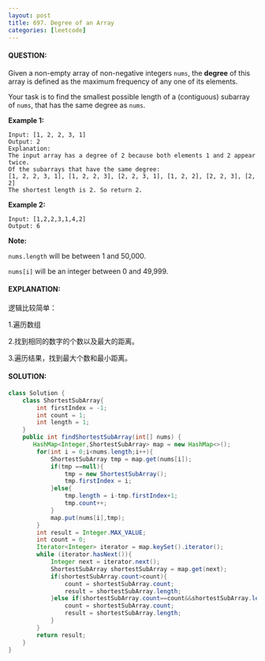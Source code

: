 ```yaml
---
layout: post
title: 697. Degree of an Array
categories: [leetcode]
---
```


#### QUESTION:

Given a non-empty array of non-negative integers `nums`, the **degree** of this array is defined as the maximum frequency of any one of its elements.

Your task is to find the smallest possible length of a (contiguous) subarray of `nums`, that has the same degree as `nums`.

**Example 1:**

```
Input: [1, 2, 2, 3, 1]
Output: 2
Explanation: 
The input array has a degree of 2 because both elements 1 and 2 appear twice.
Of the subarrays that have the same degree:
[1, 2, 2, 3, 1], [1, 2, 2, 3], [2, 2, 3, 1], [1, 2, 2], [2, 2, 3], [2, 2]
The shortest length is 2. So return 2.

```

**Example 2:**

```
Input: [1,2,2,3,1,4,2]
Output: 6

```

**Note:**

`nums.length` will be between 1 and 50,000.

`nums[i]` will be an integer between 0 and 49,999.

#### EXPLANATION:

逻辑比较简单：

1.遍历数组

2.找到相同的数字的个数以及最大的距离。

3.遍历结果，找到最大个数和最小距离。



#### SOLUTION:

```JAVA
class Solution {
    class ShortestSubArray{
        int firstIndex = -1;
        int count = 1;
        int length = 1;
    }
    public int findShortestSubArray(int[] nums) {
       HashMap<Integer,ShortestSubArray> map = new HashMap<>();
        for(int i = 0;i<nums.length;i++){
            ShortestSubArray tmp = map.get(nums[i]);
            if(tmp ==null){
                tmp = new ShortestSubArray();
                tmp.firstIndex = i;
            }else{
                tmp.length = i-tmp.firstIndex+1;
                tmp.count++;
            }
            map.put(nums[i],tmp);
        }
        int result = Integer.MAX_VALUE;
        int count = 0;
        Iterator<Integer> iterator = map.keySet().iterator();
        while (iterator.hasNext()){
            Integer next = iterator.next();
            ShortestSubArray shortestSubArray = map.get(next);
            if(shortestSubArray.count>count){
                count = shortestSubArray.count;
                result = shortestSubArray.length;
            }else if(shortestSubArray.count==count&&shortestSubArray.length<result){
                count = shortestSubArray.count;
                result = shortestSubArray.length;
            }
        }
        return result; 
    }
}
```

